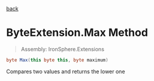 ﻿

[back](/IronSphere.Extensions/types/ByteExtension)

# ByteExtension.Max Method

> Assembly: IronSphere.Extensions

```csharp
byte Max(this byte this, byte maximum)
```

Compares two values and returns the lower one

 
